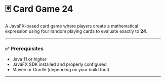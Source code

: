 # 🃏 Card Game 24

A JavaFX-based card game where players create a mathematical expression using four random playing cards to evaluate exactly to **24**.

---

### ✅ Prerequisites

- Java 11 or higher
- JavaFX SDK installed and properly configured
- Maven or Gradle (depending on your build tool)

---
